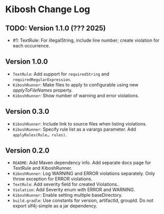 # Kibosh Change Log

## TODO: Version 1.1.0 (??? 2025)
 - #1: TextRule: For illegalString, include line number; create violation for each occurrence.


## Version 1.0.0
 - `TextRule`: Add support for `requiredString` and `requiredRegularExpression`.
 - `KiboshRunner`: Make files to apply to configurable using new *applyToFileNames* property.
 - `KiboshRunner`: Show number of warning and error violations.

## Version 0.3.0

 - `KiboshRunner`: Include link to source files when listing violations.
 - `KiboshRunner`: Specify rule list as a varargs parameter. Add `applyRules(Rule… rules)`.


## Version 0.2.0

 - `README`: Add Maven dependency info. Add separate docs page for TextRule and KiboshRunner.
 - `KiboshRunner`: Log WARNING and ERROR violations separately. Only throw exception for ERROR violations.
 - `TextRule`: Add severity field for created Violations..
 - `Violation`: Add Severity enum with ERROR and WARNING.
 - `KiboshRunner`: Enable setting multiple baseDirectory.
 - `build.gradle`: Use constants for version, artifactId, groupId. Do not export slf4j-simple as a jar dependency.